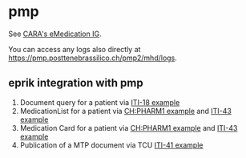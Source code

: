 # pmp

See [CARA's eMedication IG](https://cara-ch.github.io/emed-service-guide/).

You can access any logs also directly at https://pmp.posttenebrassilico.ch/pmp2/mhd/logs. 

## eprik integration with pmp

1. Document query for a patient via [ITI-18 example](https://test.ahdis.ch/eprik-proxy-cara/index.html#/transaction/7a4274bb-091d-4a80-b14c-f794f2855307)
2. MedicationList for a patient via [CH:PHARM1 example](https://test.ahdis.ch/eprik-proxy-cara/index.html#/transaction/5dac850b-5747-4ce1-81c7-c63e347fe169) and [ITI-43 example](https://test.ahdis.ch/eprik-proxy-cara/index.html#/transaction/2a36ada6-aa26-4e3c-a237-981c2394b6a3)
3. Medication Card for a patient via [CH:PHARM1 example](https://test.ahdis.ch/eprik-proxy-cara/index.html#/transaction/d457b972-35b8-439d-b424-f2815b02eb3e) and [ITI-43 example](https://test.ahdis.ch/eprik-proxy-cara/index.html#/transaction/bc6d0137-a942-42d6-84ad-7841d3f5b6d6)
4. Publication of a MTP document via TCU [ITI-41 example](https://test.ahdis.ch/eprik-proxy-cara/index.html#/transaction/9e9b0fb9-b9e5-4ab6-92e7-5bd886cada8d) 

